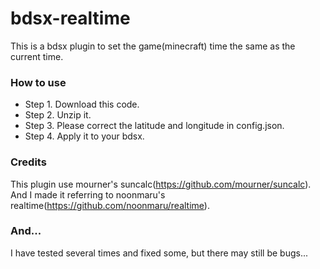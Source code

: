 # bdsx-realtime
This is a bdsx plugin to set the game(minecraft) time the same as the current time.

### How to use
- Step 1. Download this code.
- Step 2. Unzip it.
- Step 3. Please correct the latitude and longitude in config.json.
- Step 4. Apply it to your bdsx.

### Credits
This plugin use mourner's suncalc(https://github.com/mourner/suncalc).
And I made it referring to noonmaru's realtime(https://github.com/noonmaru/realtime).

### And...
I have tested several times and fixed some, but there may still be bugs...
